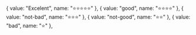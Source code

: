 { value: "Excelent", name: "⭐️⭐️⭐️⭐️⭐️" },
{ value: "good", name: "⭐️⭐️⭐️⭐️" },
{ value: "not-bad", name: "⭐️⭐️⭐️" },
{ value: "not-good", name: "⭐️⭐️" },
{ value: "bad", name: "⭐️" },
